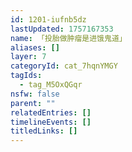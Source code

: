 ```yaml
---
id: 1201-iufnb5dz
lastUpdated: 1757167353
name: 「投胎做肿瘤是进饿鬼道」
aliases: []
layer: 7
categoryId: cat_7hqnYMGY
tagIds:
  - tag_M5OxQGqr
nsfw: false
parent: ""
relatedEntries: []
timelineEvents: []
titledLinks: []
---
```


